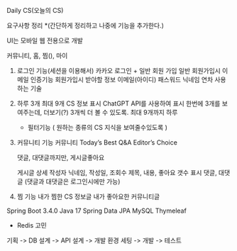 Daily CS(오늘의 CS)

요구사항 정리 *(간단하게 정리하고 나중에 기능을 추가한다.)

UI는 모바일 웹 전용으로 개발

커뮤니티, 홈, 찜(), 마이

1. 로그인 기능(세션을 이용해서)
   카카오 로그인 + 일반 회원 가입
   일반 회원가입시 이메일 인증기능
   회원가입시 받야할 정보
   이메일(아이디)
   패스워드
   닉네임
   연차
   사용하는 기술

2. 하루 3개 최대 9개 CS 정보 표시
   ChatGPT API를 사용하여 표시
   한번에 3개를 보여주는데, 더보기(?) 3개씩 더 볼 수 있도록. 최대 9개까지 하루
    + 필터기능 ( 원하는 종류의 CS 지식을 보여줄수있도록 )

3. 커뮤니티 기능
   커뮤니티
   Today’s Best
   Q&A
   Editor’s Choice

   댓글, 대댓글까지만, 게시글좋아요

   게시글 상세
   작성자 닉네임, 작성일, 조회수 제목, 내용, 좋아요 갯수 표시
   댓글, 대댓글 (댓글과 대댓글은 로그인시에만 가능)

4. 찜 기능
   내가 찜한 CS 정보글
   내가 좋아요한 커뮤니티글


Spring Boot 3.4.0
Java 17
Spring Data JPA
MySQL
Thymeleaf
+ Redis 고민

기획 -> DB 설계 -> API 설계 -> 개발 환경 세팅 -> 개발 -> 테스트
